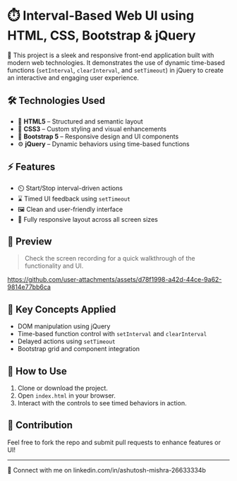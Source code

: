 
# ⏱️ Interval-Based Web UI using HTML, CSS, Bootstrap & jQuery

🚀 This project is a sleek and responsive front-end application built with modern web technologies. It demonstrates the use of dynamic time-based functions (`setInterval`, `clearInterval`, and `setTimeout`) in jQuery to create an interactive and engaging user experience.

## 🛠️ Technologies Used

- 🔹 **HTML5** – Structured and semantic layout
- 🎨 **CSS3** – Custom styling and visual enhancements
- 🧩 **Bootstrap 5** – Responsive design and UI components
- ⚙️ **jQuery** – Dynamic behaviors using time-based functions

## ⚡ Features

- ⏲️ Start/Stop interval-driven actions
- ⌛ Timed UI feedback using `setTimeout`
- 🖼️ Clean and user-friendly interface
- 📱 Fully responsive layout across all screen sizes

## 📸 Preview

> Check the screen recording for a quick walkthrough of the functionality and UI.
> 

https://github.com/user-attachments/assets/d78f1998-a42d-44ce-9a62-9814e77bb6ca



## 🧠 Key Concepts Applied

- DOM manipulation using jQuery
- Time-based function control with `setInterval` and `clearInterval`
- Delayed actions using `setTimeout`
- Bootstrap grid and component integration

## 📂 How to Use

1. Clone or download the project.
2. Open `index.html` in your browser.
3. Interact with the controls to see timed behaviors in action.

## 🤝 Contribution

Feel free to fork the repo and submit pull requests to enhance features or UI!

---

🔗 Connect with me on linkedin.com/in/ashutosh-mishra-26633334b 

```


